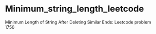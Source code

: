 # Minimum_string_length_leetcode
Minimum Length of String After Deleting Similar Ends: Leetcode problem 1750
